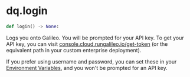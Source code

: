 # dq.login

```python
def login() -> None:
```

Logs you onto Galileo. You will be prompted for your API key. To get your API key, you can visit [console.cloud.rungalileo.io/get-token](https://console.cloud.rungalileo.io/get-token) (or the equivalent path in your custom enterprise deployment).&#x20;

If you prefer using username and password, you can set these in your [Environment Variables](environment-variables.md), and you won't be prompted for an API key.

